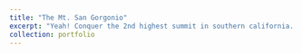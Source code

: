 ```yaml
---
title: "The Mt. San Gorgonio"
excerpt: "Yeah! Conquer the 2nd highest summit in southern california. <br/><img width="128" src='/images/san_gorgonio.jpg'>"
collection: portfolio
---
```


